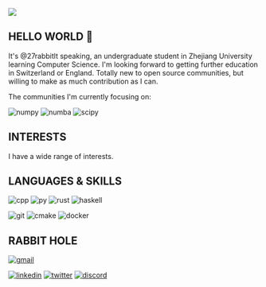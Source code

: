 <a href="https://sm.ms/image/18ZgLzKGpmIV5NJ" target="_blank"><img src="https://s2.loli.net/2022/10/29/18ZgLzKGpmIV5NJ.jpg" ></a>
## HELLO WORLD 🐰
It's @27rabbitlt speaking, an undergraduate student in Zhejiang University learning Computer Science. I'm looking forward to getting further education in Switzerland or England. Totally new to open source communities, but willing to make as much contribution as I can.

The communities I'm currently focusing on:

![numpy](https://img.shields.io/badge/Numpy-777BB4?style=for-the-badge&logo=numpy&logoColor=white)
![numba](https://img.shields.io/badge/Numba-00A3E0?style=for-the-badge&logo=Numba&logoColor=white)
![scipy](https://img.shields.io/badge/SciPy-654FF0?style=for-the-badge&logo=SciPy&logoColor=white)


## INTERESTS
I have a wide range of interests.


## LANGUAGES & SKILLS
![cpp](https://img.shields.io/badge/C%2B%2B-00599C?style=for-the-badge&logo=c%2B%2B&logoColor=white)
![py](https://img.shields.io/badge/Python-FFD43B?style=for-the-badge&logo=python&logoColor=blue)
![rust](https://img.shields.io/badge/Rust-black?style=for-the-badge&logo=rust&logoColor=#E57324)
![haskell](https://img.shields.io/badge/Haskell-5D4F85?style=for-the-badge&logo=haskell&logoColor=white)

![git](https://img.shields.io/badge/GIT-E44C30?style=for-the-badge&logo=git&logoColor=white)
![cmake](https://img.shields.io/badge/CMake-064F8C?style=for-the-badge&logo=cmake&logoColor=white)
![docker](https://img.shields.io/badge/Docker-2CA5E0?style=for-the-badge&logo=docker&logoColor=white)

## RABBIT HOLE
  [![gmail](https://img.shields.io/badge/Gmail-D14836?style=for-the-badge&logo=gmail&logoColor=white)](27rabbitlt@gmail.com)

  [![linkedin](https://img.shields.io/badge/TENGLIU-0077B5?style=for-the-badge&logo=linkedin&logoColor=white)](https://www.linkedin.com/in/teng-liu-03473b223/)
  [![twitter](https://img.shields.io/badge/27rabbitlt-1DA1F2?style=for-the-badge&logo=twitter&logoColor=white)](https://twitter.com/27rabbitlt)
  [![discord](https://img.shields.io/badge/27rabbit-5865F2?style=for-the-badge&logo=discord&logoColor=white)](https://discordapp.com/users/27rabbit#8578)

<!---
27rabbitlt/27rabbitlt is a ✨ special ✨ repository because its `README.md` (this file) appears on your GitHub profile.
You can click the Preview link to take a look at your changes.
--->
